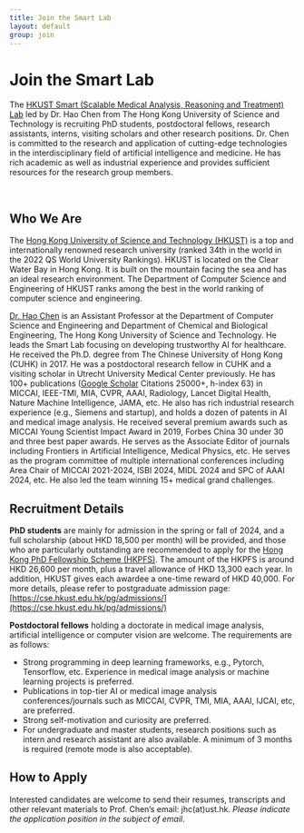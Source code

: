 ```yaml
---
title: Join the Smart Lab
layout: default
group: join
---
```


# Join the Smart Lab
The [HKUST Smart (Scalable Medical Analysis, Reasoning and Treatment) Lab](/contact) led by Dr. Hao Chen from The Hong Kong University of Science and Technology is recruiting PhD students, postdoctoral fellows, research assistants, interns, visiting scholars and other research positions. Dr. Chen is committed to the research and application of cutting-edge technologies in the interdisciplinary field of artificial intelligence and medicine. He has rich academic as well as industrial experience and provides sufficient resources for the research group members.

<br/>

## Who We Are

The [Hong Kong University of Science and Technology (HKUST)](https://www.hkust.edu.hk) is a top and internationally renowned research university (ranked 34th in the world in the 2022 QS World University Rankings). HKUST is located on the Clear Water Bay in Hong Kong. It is built on the mountain facing the sea and has an ideal research environment. The Department of Computer Science and Engineering of HKUST ranks among the best in the world ranking of computer science and engineering.

[Dr. Hao Chen](https://cse.hkust.edu.hk/~jhc/) is an Assistant Professor at the Department of Computer Science and Engineering and Department of Chemical and Biological Engineering, The Hong Kong University of Science and Technology. He leads the Smart Lab focusing on developing trustworthy AI for healthcare. He received the Ph.D. degree from The Chinese University of Hong Kong (CUHK) in 2017. He was a postdoctoral research fellow in CUHK and a visiting scholar in Utrecht University Medical Center previously. He has 100+ publications ([Google Scholar](https://scholar.google.com/citations?user=Z_t5DjwAAAAJ) Citations 25000+, h-index 63) in MICCAI, IEEE-TMI, MIA, CVPR, AAAI, Radiology, Lancet Digital Health, Nature Machine Intelligence, JAMA, etc. He also has rich industrial research experience (e.g., Siemens and startup), and holds a dozen of patents in AI and medical image analysis. He received several premium awards such as MICCAI Young Scientist Impact Award in 2019, Forbes China 30 under 30 and three best paper awards. He serves as the Associate Editor of journals including Frontiers in Artificial Intelligence, Medical Physics, etc. He serves as the program committee of multiple international conferences including Area Chair of MICCAI 2021-2024, ISBI 2024, MIDL 2024 and SPC of AAAI 2024, etc. He also led the team winning 15+ medical grand challenges.

## Recruitment Details

**PhD students** are mainly for admission in the spring or fall of 2024, and a full scholarship (about HKD 18,500 per month) will be provided, and those who are particularly outstanding are recommended to apply for the [Hong Kong PhD Fellowship Scheme (HKPFS)](https://cerg1.ugc.edu.hk/hkpfs/apply.html). The amount of the HKPFS is around HKD 26,600 per month, plus a travel allowance of HKD 13,300 each year. In addition, HKUST gives each awardee a one-time reward of HKD 40,000. For more details, please refer to postgraduate admission page: [https://cse.hkust.edu.hk/pg/admissions/](https://cse.hkust.edu.hk/pg/admissions/)

**Postdoctoral fellows** holding a doctorate in medical image analysis, artificial intelligence or computer vision are welcome. The requirements are as follows:

- Strong programming in deep learning frameworks, e.g., Pytorch, Tensorflow, etc.
Experience in medical image analysis or machine learning projects is preferred.
- Publications in top-tier AI or medical image analysis conferences/journals such as MICCAI, CVPR, TMI, MIA, AAAI, IJCAI, etc, are preferred.
- Strong self-motivation and curiosity are preferred.
- For undergraduate and master students, research positions such as intern and research assistant are also available. A minimum of 3 months is required (remote mode is also acceptable).

## How to Apply

Interested candidates are welcome to send their resumes, transcripts and other relevant materials to Prof. Chen’s email: jhc(at)ust.hk. *Please indicate the application position in the subject of email*.